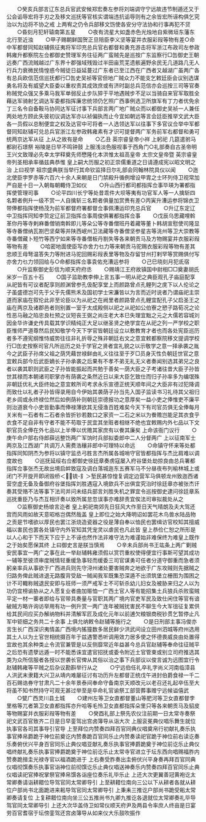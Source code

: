 <!-- { "loadSidebar": true } -->
　　○癸亥兵部言辽东总兵官武安候郑宏奏左参将刘端调守宁远故违节制遁还又于公会诟辱宏将手刃之及移文巡抚等官核实谓端违抗诟辱则有之余皆宏所诬构俱乞究治以为边将不协之戒  上两宥之仍令兵部移文饬使各安分守法协和行事再犯不贷
　　○昏刻月犯轩辕南第五星
　　○夜有流星大如盏赤色光烛地自紫微垣东藩东北行至近浊
　　○甲子赐朝鲜国贺正旦陪臣李义坚等宴并衣服彩叚等物有差○命中军都督同知赵辅佩征夷将军印充总兵官右都督和勇充游击将军浙江布政司左参政韩雍升都察院左佥都御史赞理军务往征两广蛮贼先是巡按广东监察行□缶御史王朝远奏广西流贼越过广东界十郡强域残毁过半田亩荒芜遗骸遍野余民无几道路几无人行兵力衰微民情惶惑今贼徒日益延蔓过广东者已至江西在广西者又越湖广虽两广各有总兵欧信范信巡抚都行□缶史吴祯等官但地广贼众力不能支乞敕廷臣会议别选谋勇名将及有威望大臣委以重权责其成效庶或有济时副总兵范信亦会巡按三司等官奏称贼党众强又多乘马我军单弱反止步队猝于平地遇贼步不足以当骑自来官军取胜全藉达军骑射乞调达军委都指挥廉忠统领仍乞照广西事例选卫所旗军有丁力者优免余丁三名令自备鞍马协同达军征讨事下兵部言两广地广贼众而以都御史吴祯一人兼任两处地方顾此失彼初议调达军亦以祯偏执而止今宜如朝远等言会廷臣推举文武大臣各一员假以总制便宜之权及达官中可将者一人选领达军以往事下多官议佥举中军都督同知赵辅可兑总兵官浙江左参政韩雍素有才识可提督两广军务前军右都督和勇可统两京达军从征  上从之故有是命
　　○乙丑  英宗睿皇帝小祥  上躬祀  几筵遣驸马都尉石璟祭  裕陵是日早不鸣钟鼓  上服浅淡色服视事于西角门○礼部奏自古圣帝明王兴文致理必先幸太学释奠先师懋隆化本洪惟太祖高皇帝  太宗文皇帝暨  英宗睿皇帝列圣相承率循兹典恭惟  皇上嗣大历服之初正崇儒重道之日请遵成宪以昭文明之治  上曰视学  祖宗盛典朕当举行其命钦监择日尔礼部会同翰林院具仪以闻
　　○迤北使臣孛罗赤等六百六十余人来朝是日门禁殿升循例增设甲胄之士环列侍卫视常加严自是十日一入朝每朝輙侍卫如仪
　　○升山西行都司都指挥佥事毕瑛为署都指挥使管理司事
　　○论平四川长宁等处昔乖件大坝等夷有功官军人等一人擒斩四名颗者例升一级不赏一人自擒斩三名颗者俱量加赏赉有差○丙寅升漕运参将锦衣卫带俸都指挥使杨茂为前军都督府署都督佥事佩漕运印充总兵官
　　○升辽东定辽中卫指挥同知李贽定辽前卫指挥佥事周俊俱署都指挥佥事
　　○戊辰乌思藏哩斡革你丹等寺剌麻番僧销南斡即儿等朵公等寺番僧班丹着藏等董卜韩胡宣慰使司隆显等寺番僧纳瓦劄巴坚粲等并陕西岷州卫法藏等寺番僧坚参星吉等洮州等卫大崇教等寺番僧藏卜短竹等西宁如来等寺番僧板丹劄失等各来朝贡马及方物赐宴并衣服彩叚等物有差
　　○哈密地面使臣写亦舍力乜力等来朝贡马驼赐衣服彩叚等物有差其忠顺王母弩温答失力等附进马驼回赐彩叚表里等物及存留甘州打剌罕等赏赐俱付写亦舍力乜力领回给与○命都指挥佥事袁佑充漕运参将
　　○己巳晓刻月犯氐宿
　　○升监察御史彭信为顺天府府丞
　　○赐靖江王府故镇国中尉相□□奠妻胡氏米岁一百五十石
　　○国子监助教李伸上言五事一明从祀之典臣观孔子庙庭配享从祀皆有可议者配享则颜渊曾参孔伋配享堂上而颜路曾点孔鲤列之庑下以人伦论之子虽盛德岂可先于父乎先儒熊禾及国初学士宋濂皆以为言而近时说者乃谓庙祀主崇道而家庙在叙伦此非至论臣以为从祀之在阙里者颜路曾点孔鲤宜配孔子父启圣王之庙在两京及诸郡邑者则别置一室于太成殿侧以祀之从祀如公伯寮之愬子路荀况之论性恶马融之陷忠良杜预之议短丧王弼之尚庄老大本巳失理宜黜之元之大儒若容城刘因金华许谦史传具载其学识精纯正大足以继圣贤之绝学宜在从祀之列一严学校之职臣惟师严道尊然后民知敬学今天下学官皆朝廷设立以敷教育才者也而各处宪臣巡历者多不遵宪纲惟恃威势往往非礼折辱之殊非朝廷右文之意宜敕都察院移文提调学校行□缶史按察司官凡所巡历之处于学官之贤者宜礼貌之以示敬学之意一择承袭之胤今之武臣子孙席父祖之荫凭藉世禄鲜由礼义往往至于歹□员身灭性负朝廷世官之意宜敕兵部今后武臣嫡长子孙承袭之后果有不孝不弟无礼无义者奏闻别选其弟兄之良者以袭其职则武臣之子孙皆能振起而共勉于善矣一荫大臣之子考诸往昔大臣子孙皆世其禄而本朝诸司职掌亦有荫袭之条然近日以来大臣乞致仕而归子孙率多为编氓殊非朝廷优礼大臣终始之意宜敕所司考求永乐宣德正统天顺年间之大臣非有过犯降调而致仕以礼者子孙皆得录用自今伊始其袭荫子孙当先入国子监读书习礼待其父祖归老乡闾或永终禄位然后如例荫补则朝廷崇德报功之意厚矣一益小吏之俸惟吏不廉平则治道衰今小吏皆勤事而俸禄薄欲其无侵渔百姓难矣今天下有司官员俱无全俸每月关米有一石者有二石者余皆折钞若数口之家资一二石之米以为餋赡岂能足其衣食乎衣食不足自非有守者不能不苟取于民宜其坐赃者相继不绝也宜敕赐内外七品以下文职官员全俸在外七品以上半俸以优赡其家庶有以餋其廉矣  上命该衙门议行
　　○庚午命户部右侍郎薛远整饬两广军饷时兵部拟委郎中二人分督两广  上以征南军士两京及江西湖广共调万人需费浩穰非郎中可理特以命远
　　○命镇守怀来等处都指挥同知阴杰为参将以镇守监丞弓胜言杰所属各城哨守官皆都指挥与杰比肩难以调度故也
　　○巡抚延绥右佥都御史徐廷章奏虏寇屡入府谷堡处劫掠良由总兵署都指挥佥事张杰无故出境启衅致寇及调白落城迤东五赛军马不分昼夜布列榆林城上或闭门不开旋开即闭毁桥＜锍-釒＞堑民甚惊惶复调定边营军马俱顿龙州致迤西诸营空虚无备及备御府谷堡指挥刘胜遇寇入境歛兵不出俱宜究治时徐廷章亦被张杰讦奏其受赂不法等事下法司并问未结兵部言刘胜失机之罪宜令巡按御史逮问徐廷章系巡抚重臣乃与杰互相讦奏以致所属怠忽误事亦难辞责宜俟法司审拟裁处从之
　　○监察御史杨琅言迩者  皇上躬祀南郊先日狂风大作至日天气晴朗及夫大驾还宫而风雨如故天意昭格岂偶然哉盖  皇上即位之始大降明诏如罢花木鸟兽水陆品物之贡是节嗜欲以厚民也罢江浙烧造瓷器之役是薄自奉以恤民也罢缉访官校知其擅威福以害民也罢各处镇守内外官知其凭宠灵以虐民也凡此皆  皇上恭俭仁恕之所形是以人心和于下而天下应于上不诬也然作法非难守法为难谨始非难保终为难皇上既作之于始矣愿保其终  上曰御史言是朕当慎焉
　　○辛未兵部尚书王竑条上两广剿贼安民事宜一两广之事在此一举赵辅韩雍须假以赏罚重权使得便宜行事斯可望其成功一辅等至彼须审度贼情轻重缓急事轻而缓委三司官谋勇可任者分道守御重而急者须躬亲率兵从事欲于广西进兵则先守浔州诸处要害贼奔之地欲于广东攻贼则先据贼之归路务俾此贼进退无路腹背受敌一贼闻我军既集恐深遁不出须筑堡立栅图为围困之计不可輙称贼退民安即与班师一须严戒军士不可斩杀幼儿妇女及被胁来归之人以为功仍宜榜谕胁从之人愿复业者曲加赈恤一广西土官人等有能招集土兵狼兵杀败蛮贼平定一材一寨者即给与官带具奏量与官职其两广境内官吏军民及致仕闲住等官有谙破贼方略许询访举用有功一例升赏一两广连年被贼扰害民不聊生今大军徂征复累供给其民间应买办解纳物料并清解军匠及成化元年以前逋欠粮银商税钞贯乞暂停止凡军中钜细之务共二十余事  上俱允纳敕令赵辅等施行之
　　○是日刑部主事冯俊亦言生长广西深识夷情盖广西境内猺獞数多居民鲜少洪武间设立田州泗城等府州选用其土人以为土官世相统摄百年于兹遇警悉听调用效力居多使之怀德畏威良由处置得宜故也其余种类止令流官兼管是以反侧靡常近年益甚今总兵官赵辅等奉命往征贼平之后恐有遗孽远遁一时不能悉诛宜遣官招抚或委令附近土官管束或别立司府推选其类为众所信服者各授以世袭长官俾从其俗以治之事下兵部议以俊言诚为远图宜行令赵辅韩雍等平贼之后杂议勘斟举行从之
　　○宁远伯任礼卒礼字尚义河南临漳县人洪武末隶籍大兴卫从靖内难屡征讨有功历升左都督正统戊午进封伯爵食禄一千二百石赐诰券守甘肃凡二十余年景泰间奉命守备南京天顺改元以老召还礼起卒伍至大将虽不知书然持守可观无甚过举至是卒命礼官谕祭工部营葬事赠宁远候谥僖武
　　○甓广西灵川县土城
　　○建州左等卫女直都督董山等肥河等卫女直都督孛里格等兀者第卫女直都指挥亦升哈等毛怜卫女直都指挥朵里只等各来朝贡马及貂皮等物赐宴并衣服彩叚等物有差
　　○癸酉礼部上祭先农仪注前期一日太常寺奏祭祀文武百官致齐二日是日早銮驾出宫卤簿导从诣大次  上服衮冕典仪唱乐舞生就位执事官各司其事导引官导  上至拜位内赞奏四拜百官同典仪唱奠帛行初献礼奏乐执事官捧帛爵跪于神位前奠讫内赞奏跪百官同乐止内赞奏读祀官跪于神位前右读讫奏乐奏俯伏兴平身百官同乐止典仪唱亚献礼奏乐执事官捧爵跪奠于神位前讫乐止典仪唱终献礼奏乐执事官捧爵跪奠于神位前讫乐止太常寺官进立于坛东西向唱赐福胙内赞奏跪搢圭光禄寺官以福酒跪进于  上右奏受胙奏出圭俯伏兴平身奏再拜百官同典仪唱彻馔奏乐执事官诣神位前彻馔讫乐止典仪唱送神奏乐内赞奏四拜百官同乐止典仪唱读祀官捧祝掌祭官捧帛馔各诣座位奏乐礼毕乐止  上还大次更翼善冠黄袍讫太常卿奏请诣耕耤位导驾官同太常卿导引  上至耕耤位南向三公以下从耕者各就从耕位户部尚书北面跪进来耜导驾官同太常卿导引  上秉耒三推讫户部尚书跪受耜太常卿奏请复位  上复耕耤位南向坐三公五推尚书九卿九推讫各退就位太常卿奏礼毕导驾官同太常卿导引  上还大次华盖侍卫如常仪顺天府尹及两县令率庶人终亩是日宴劳百官耆宿于坛傍銮驾还宫卤簿导从如来仪大乐鼓吹振作
